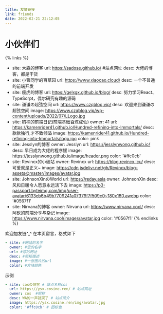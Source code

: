 ```yaml
---
title: 友情链接
link: friends
date: 2022-02-21 22:12:05
---
```


# 小伙伴们

{% links %}
- site: 大森的博客
  url: https://sadose.github.io/ #站点网址
  desc: 大佬的博客，都是干货
- site: 小曹同学的百草园
  url: https://www.xiaocao.cloud/
  desc: 一个不普通的前端开发
- site: 瘦虎的博客
  url: https://gelxgx.github.io/blog/
  desc: 努力学习React、TypeScrpt，偶尔研究有趣的源码
- site: 谦谦の超弦空间
  url: https://www.czqblog.vip/
  desc: 欢迎来到谦谦の超弦空间
  image: https://www.czqblog.vip/wp-content/uploads/2022/07/LLogo.jpg
- site: 钧桐的前端日记(前端基础百炼成仙)
  owner: 41
  url: https://kamenrider41.github.io/Hundred-refining-into-Immortals/
  desc: 款款独行,才不致倾溢
  image: https://kamenrider41.github.io/Hundred-refining-into-Immortals/logo.jpg
  color: pink
- site: Jesslyn的博客
  owner: Jesslyn
  url: https://jesslynwong.github.io/
  desc: 早日成为大佬的程序媛
  image: https://jesslynwong.github.io/image/header.png
  color: '#ffc0cb'
- site: Revincx的小破站
  owner: Revincx
  url: https://blog.revincx.icu/
  desc: 可爱就是正义~
  image: https://cdn.jsdelivr.net/gh/Revincx/blog-assets@master/images/avatar.jpg
- site: JohnsonXinのWorld
  url: https://reday.asia
  owner: JohnsonXin
  desc: 风和日暖令人愿意永远活下去
  image: https://p3-passport.byteimg.com/img/user-avatar/6133eb6b49b7709241a07379f7f509c0~180x180.awebp
  color: '#0567f1'
- site: Nirvana的博客
  owner: Nirvana
	url: https://www.nirvana.cool/
	desc: 阿砍的前端分享与杂记
	image: https://www.nirvana.cool/images/avatar.jpg
	color: '#0567f1'
{% endlinks %}


欢迎加友链^_^
在本页留言，格式如下
```yml
- site: #网站的名字
  owner: #您的名字
  url: #您的网址
  desc: #简短描述
  image: #一张图片的url
  color: #方块颜色
```
示例

```yml
- site: cosの博客 # 站点名称cos
  url: https://ysx.cosine.ren/ # 站点网址
  owner: cos  #昵称
  desc: WA的一声就哭了 # 站点简介
  image: https://ysx.cosine.ren/img/avatar.jpg
  color: '#ffc0cb' # 图标色
```
